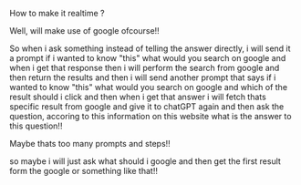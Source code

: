 How to make it realtime ?

Well, will make use of google ofcourse!!

So when i ask something instead of telling the answer directly, i will send it a prompt if i wanted to know "this" what would you search on google and when i get that response then i will perform the search from google and then return the results and then i will send another prompt that says if i wanted to know "this" what would you search on google and which of the result should i click and then when i get that answer i will fetch thats specific result from google and give it to chatGPT again and then ask the question, accoring to this information on this website what is the answer to this question!!

Maybe thats too many prompts and steps!!

so maybe i will just ask what should i google and then get the first result form the google or something like that!!
